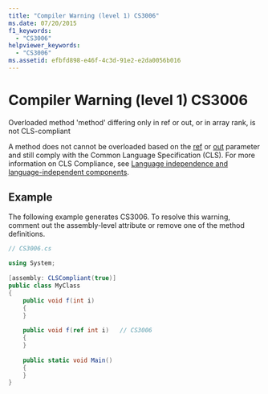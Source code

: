 ```yaml
---
title: "Compiler Warning (level 1) CS3006"
ms.date: 07/20/2015
f1_keywords: 
  - "CS3006"
helpviewer_keywords: 
  - "CS3006"
ms.assetid: efbfd898-e46f-4c3d-91e2-e2da0056b016
---
```

# Compiler Warning (level 1) CS3006
Overloaded method 'method' differing only in ref or out, or in array rank, is not CLS-compliant  
  
 A method does not cannot be overloaded based on the [ref](../../csharp/language-reference/keywords/ref.md) or [out](../../csharp/language-reference/keywords/out-parameter-modifier.md) parameter and still comply with the Common Language Specification (CLS). For more information on CLS Compliance, see [Language independence and language-independent components](../../standard/language-independence.md).
  
## Example  
 The following example generates CS3006. To resolve this warning, comment out the assembly-level attribute or remove one of the method definitions.  
  
```csharp  
// CS3006.cs  
  
using System;  
  
[assembly: CLSCompliant(true)]  
public class MyClass  
{  
    public void f(int i)  
    {  
    }  
  
    public void f(ref int i)   // CS3006  
    {  
    }  
  
    public static void Main()  
    {  
    }  
}  
```
